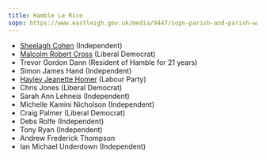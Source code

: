 ```yaml
---
title: Hamble Le Rice
sopn: https://www.eastleigh.gov.uk/media/9447/sopn-parish-and-parish-wards.pdf
---
```


- [Sheelagh Cohen](https://whocanivotefor.co.uk/person/16600/sheelagh-de-carteret-cohen) (Independent)
- [Malcolm Robert Cross](https://whocanivotefor.co.uk/person/16601/malcolm-robert-cross) (Liberal Democrat)
- Trevor Gordon Dann (Resident of Hamble for 21 years)
- Simon James Hand (Independent)
- [Hayley Jeanette Homer](https://whocanivotefor.co.uk/person/75056/hayley-homer) (Labour Party)
- Chris Jones (Liberal Democrat)
- Sarah Ann Lehneis (Independent)
- Michelle Kamini Nicholson (Independent)
- Craig Palmer (Liberal Democrat)
- Debs Rolfe (Independent)
- Tony Ryan (Independent)
- Andrew Frederick Thompson
- Ian Michael Underdown (Independent)
